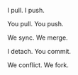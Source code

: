 I pull.
I push.

You pull.
You push.

We sync.
We merge.

I detach.
You commit.

We conflict.
We fork.
